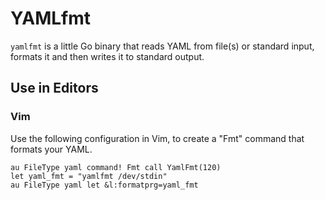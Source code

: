 # YAMLfmt

`yamlfmt` is a little Go binary that reads YAML from file(s) or standard input, formats it and then
writes it to standard output.

## Use in Editors

### Vim

Use the following configuration in Vim, to create a "Fmt" command that formats your YAML.

~~~ viml
au FileType yaml command! Fmt call YamlFmt(120)
let yaml_fmt = "yamlfmt /dev/stdin"
au FileType yaml let &l:formatprg=yaml_fmt
~~~
